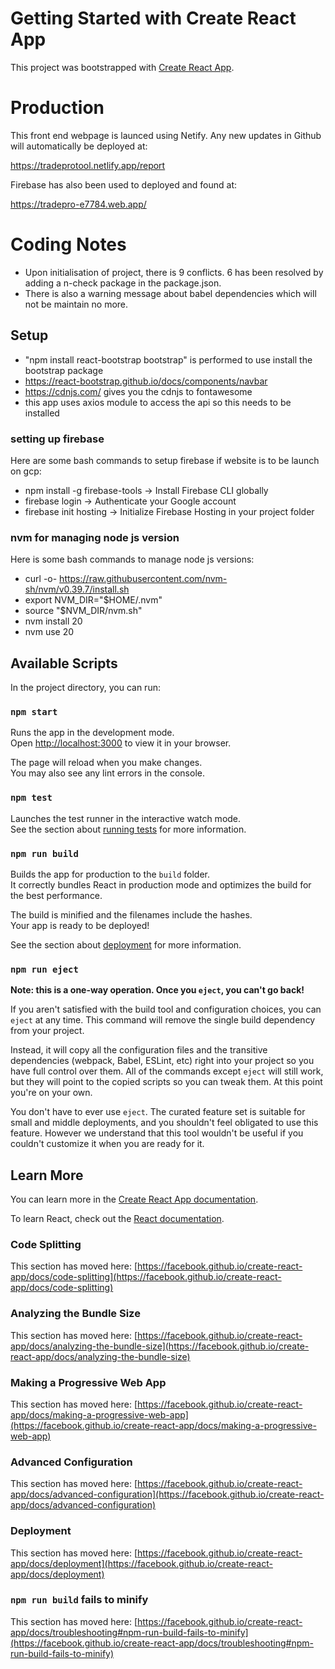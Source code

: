 # Getting Started with Create React App

This project was bootstrapped with [Create React App](https://github.com/facebook/create-react-app).

# Production

This front end webpage is launced using Netify. Any new updates in Github will automatically be deployed at:

https://tradeprotool.netlify.app/report


Firebase has also been used to deployed and found at:

https://tradepro-e7784.web.app/



# Coding Notes

- Upon initialisation of project, there is 9 conflicts. 6 has been resolved by adding a  n-check package in the package.json.
- There is also a warning message about babel dependencies which will not be maintain no more.

## Setup

- "npm install react-bootstrap bootstrap" is performed to use install the bootstrap package
- https://react-bootstrap.github.io/docs/components/navbar
- https://cdnjs.com/ gives you the cdnjs to fontawesome
- this app uses axios module to access the api so this needs to be installed


### setting up firebase

Here are some bash commands to setup firebase if website is to be launch on gcp:

 - npm install -g firebase-tools       -> Install Firebase CLI globally
 - firebase login                      -> Authenticate your Google account
 - firebase init hosting               -> Initialize Firebase Hosting in your project folder


### nvm for managing node js version

Here is some bash commands to manage node js versions:

 - curl -o- https://raw.githubusercontent.com/nvm-sh/nvm/v0.39.7/install.sh
 - export NVM_DIR="$HOME/.nvm"
 - source "$NVM_DIR/nvm.sh"
 - nvm install 20
 - nvm use 20


## Available Scripts

In the project directory, you can run:

### `npm start`

Runs the app in the development mode.\
Open [http://localhost:3000](http://localhost:3000) to view it in your browser.

The page will reload when you make changes.\
You may also see any lint errors in the console.

### `npm test`

Launches the test runner in the interactive watch mode.\
See the section about [running tests](https://facebook.github.io/create-react-app/docs/running-tests) for more information.

### `npm run build`

Builds the app for production to the `build` folder.\
It correctly bundles React in production mode and optimizes the build for the best performance.

The build is minified and the filenames include the hashes.\
Your app is ready to be deployed!

See the section about [deployment](https://facebook.github.io/create-react-app/docs/deployment) for more information.

### `npm run eject`

**Note: this is a one-way operation. Once you `eject`, you can't go back!**

If you aren't satisfied with the build tool and configuration choices, you can `eject` at any time. This command will remove the single build dependency from your project.

Instead, it will copy all the configuration files and the transitive dependencies (webpack, Babel, ESLint, etc) right into your project so you have full control over them. All of the commands except `eject` will still work, but they will point to the copied scripts so you can tweak them. At this point you're on your own.

You don't have to ever use `eject`. The curated feature set is suitable for small and middle deployments, and you shouldn't feel obligated to use this feature. However we understand that this tool wouldn't be useful if you couldn't customize it when you are ready for it.

## Learn More

You can learn more in the [Create React App documentation](https://facebook.github.io/create-react-app/docs/getting-started).

To learn React, check out the [React documentation](https://reactjs.org/).

### Code Splitting

This section has moved here: [https://facebook.github.io/create-react-app/docs/code-splitting](https://facebook.github.io/create-react-app/docs/code-splitting)

### Analyzing the Bundle Size

This section has moved here: [https://facebook.github.io/create-react-app/docs/analyzing-the-bundle-size](https://facebook.github.io/create-react-app/docs/analyzing-the-bundle-size)

### Making a Progressive Web App

This section has moved here: [https://facebook.github.io/create-react-app/docs/making-a-progressive-web-app](https://facebook.github.io/create-react-app/docs/making-a-progressive-web-app)

### Advanced Configuration

This section has moved here: [https://facebook.github.io/create-react-app/docs/advanced-configuration](https://facebook.github.io/create-react-app/docs/advanced-configuration)

### Deployment

This section has moved here: [https://facebook.github.io/create-react-app/docs/deployment](https://facebook.github.io/create-react-app/docs/deployment)

### `npm run build` fails to minify

This section has moved here: [https://facebook.github.io/create-react-app/docs/troubleshooting#npm-run-build-fails-to-minify](https://facebook.github.io/create-react-app/docs/troubleshooting#npm-run-build-fails-to-minify)



